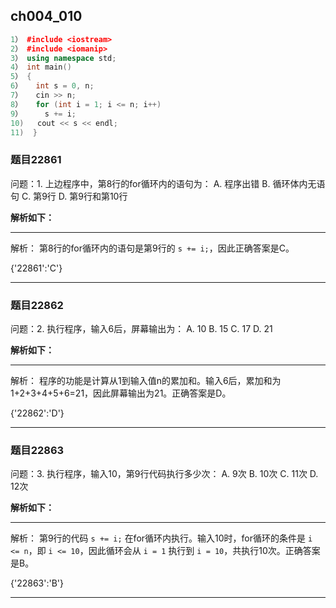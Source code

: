## ch004_010
``` c++
1） #include <iostream>
2） #include <iomanip>
3） using namespace std;
4） int main()
5） {
6）   int s = 0, n;
7）   cin >> n;
8）   for (int i = 1; i <= n; i++)
9）     s += i;
10)   cout << s << endl;
11)  }

```
### 题目22861
问题：1.  上边程序中，第8行的for循环内的语句为：
A.  程序出错
B.  循环体内无语句
C.  第9行
D.  第9行和第10行


**解析如下：**

------

解析：
第8行的for循环内的语句是第9行的 `s += i;`，因此正确答案是C。

{'22861':'C'}

------

### 题目22862
问题：2.  执行程序，输入6后，屏幕输出为：
A.  10
B.  15
C.  17
D.  21


**解析如下：**

------

解析：
程序的功能是计算从1到输入值n的累加和。输入6后，累加和为1+2+3+4+5+6=21，因此屏幕输出为21。正确答案是D。

{'22862':'D'}

------

### 题目22863
问题：3.  执行程序，输入10，第9行代码执行多少次：
A.  9次
B.  10次
C.  11次
D.  12次


**解析如下：**

------

解析：
第9行的代码 `s += i;` 在for循环内执行。输入10时，for循环的条件是 `i <= n`，即 `i <= 10`，因此循环会从 `i = 1` 执行到 `i = 10`，共执行10次。正确答案是B。

{'22863':'B'}

------

